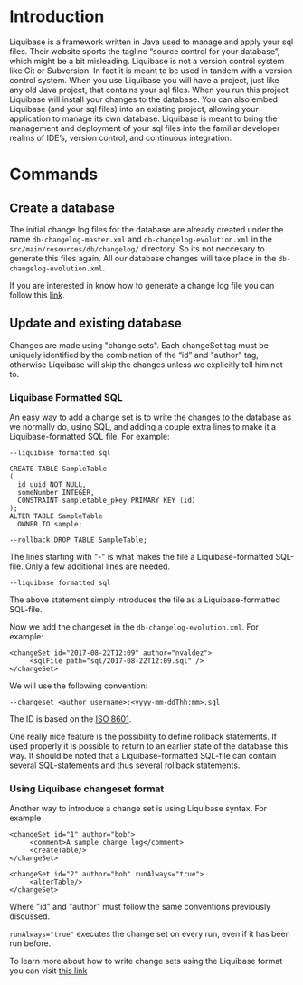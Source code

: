 # Introduction
Liquibase is a framework written in Java used to manage and apply your sql files. Their website sports the tagline “source control for your database”, which might be a bit misleading. Liquibase is not a version control system like Git or Subversion. In fact it is meant to be used in tandem with a version control system. When you use Liquibase you will have a project, just like any old Java project, that contains your sql files. When you run this project Liquibase will install your changes to the database. You can also embed Liquibase (and your sql files) into an existing project, allowing your application to manage its own database. Liquibase is meant to bring the management and deployment of your sql files into the familiar developer realms of IDE’s, version control, and continuous integration.

# Commands
## Create a database
The initial change log files for the database are already created under the name `db-changelog-master.xml` and `db-changelog-evolution.xml` in the `src/main/resources/db/changelog/` directory. So its not neccesary to generate this files again. All our database changes will take place in the `db-changelog-evolution.xml`.

If you are interested in know how to generate a change log file you can follow this [link](http://www.liquibase.org/documentation/command_line.html).

## Update and existing database
Changes are made using "change sets". Each changeSet tag must be uniquely identified by the combination of the “id” and "author" tag, otherwise Liquibase will skip the changes unless we explicitly tell him not to.

### Liquibase Formatted SQL

An easy way to add  a change set is to write the changes to the database as we normally do, using SQL, and adding a couple extra lines to make it a Liquibase-formatted SQL file. For example:

```
--liquibase formatted sql
 
CREATE TABLE SampleTable
(
  id uuid NOT NULL,
  someNumber INTEGER,
  CONSTRAINT sampletable_pkey PRIMARY KEY (id)
);
ALTER TABLE SampleTable
  OWNER TO sample;
 
--rollback DROP TABLE SampleTable;
```

The lines starting with "-" is what makes the file a Liquibase-formatted SQL-file. Only a few additional lines are needed.

```
--liquibase formatted sql
```

The above statement simply introduces the file as a Liquibase-formatted SQL-file.

Now we add the changeset in the `db-changelog-evolution.xml`. For example:
```
<changeSet id="2017-08-22T12:09" author="nvaldez">
     <sqlFile path="sql/2017-08-22T12:09.sql" />
</changeSet>
```
We will use the following convention:

``
--changeset <author_username>:<yyyy-mm-ddThh:mm>.sql
``

The ID is based on the [ISO 8601](https://en.wikipedia.org/wiki/ISO_8601).

One really nice feature is the possibility to define rollback statements. If used properly it is possible to return to an earlier state of the database this way. It should be noted that a Liquibase-formatted SQL-file can contain several SQL-statements and thus several rollback statements.

### Using Liquibase changeset format
Another way to introduce a change set is using Liquibase syntax. For example
```
<changeSet id="1" author="bob">
     <comment>A sample change log</comment>
     <createTable/>
</changeSet>

<changeSet id="2" author="bob" runAlways="true">
     <alterTable/>
</changeSet>
```

Where "id" and "author" must follow the same conventions previously discussed.

`runAlways="true"` executes the change set on every run, even if it has been run before.

To learn more about how to write change sets using the Liquibase format you can visit [this link](http://www.liquibase.org/documentation/changeset.html)








